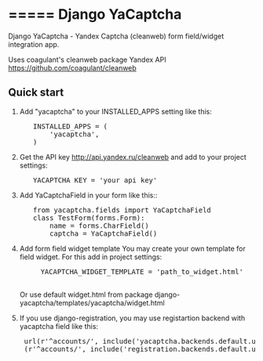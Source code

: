 =====
Django YaCaptcha
=====

Django YaCaptcha - Yandex Captcha (cleanweb) form field/widget integration app.

Uses coagulant's cleanweb package Yandex API https://github.com/coagulant/cleanweb

Quick start
-----------

1. Add "yacaptcha" to your INSTALLED_APPS setting like this:
<pre>
      INSTALLED_APPS = (
	      'yacaptcha',
      )
</pre>

2. Get the API key http://api.yandex.ru/cleanweb and add to your project settings:
<pre>
      YACAPTCHA_KEY = 'your_api_key'
</pre>

3. Add YaCaptchaField in your form like this::
<pre>
      from yacaptcha.fields import YaCaptchaField
      class TestForm(forms.Form):
          name = forms.CharField()
          captcha = YaCaptchaField()
</pre>
4. Add form field widget template
    You may create your own template for field widget. For this add in project settings:
    <pre>
        YACAPTCHA_WIDGET_TEMPLATE = 'path_to_widget.html'
    </pre>
    Or use default widget.html from package django-yacaptcha/templates/yacaptcha/widget.html

5. If you use django-registration, you may use registartion backend with yacaptcha field like this:
    <pre>
    url(r'^accounts/', include('yacaptcha.backends.default.urls')), # yacaptcha backend for registration form
    (r'^accounts/', include('registration.backends.default.urls')),
    </pre>
